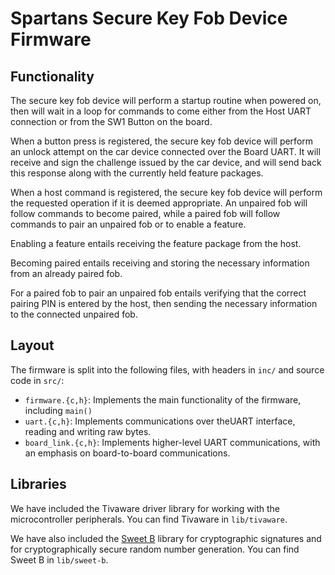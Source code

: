 # Spartans Secure Key Fob Device Firmware

## Functionality
The secure key fob device will perform a startup routine when powered on, then will
wait in a loop for commands to come either from the Host UART connection or from
the SW1 Button on the board.

When a button press is registered, the secure key fob device will perform an unlock attempt
on the car device connected over the Board UART. It will receive and sign the challenge
issued by the car device, and will send back this response along with the currently held
feature packages.

When a host command is registered, the secure key fob device will perform the requested operation
if it is deemed appropriate. An unpaired fob will follow commands to become paired, while a paired
fob will follow commands to pair an unpaired fob or to enable a feature.

Enabling a feature entails receiving the feature package from the host.

Becoming paired entails receiving and storing the necessary information from an already paired fob.

For a paired fob to pair an unpaired fob entails verifying that the correct pairing PIN is entered
by the host, then sending the necessary information to the connected unpaired fob.

## Layout
The firmware is split into the following files, with headers in `inc/` and source code in `src/`:

* `firmware.{c,h}`: Implements the main functionality of the firmware, including `main()`
* `uart.{c,h}`: Implements communications over theUART interface, reading and writing raw bytes.
* `board_link.{c,h}`: Implements higher-level UART communications, with an emphasis on
      board-to-board communications.

## Libraries
We have included the Tivaware driver library for working with the
microcontroller peripherals. You can find Tivaware in `lib/tivaware`.

We have also included the [Sweet B](https://github.com/westerndigitalcorporation/sweet-b)
library for cryptographic signatures and for cryptographically secure random number generation.
You can find Sweet B in `lib/sweet-b`.

